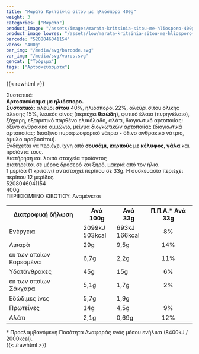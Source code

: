 ```yaml
---
title: "Μαράτα Κριτσίνια σίτου με ηλιόσπορο 400g"
weight: 3
categories: ["Μαράτα"]
product_image: "/assets/images/marata-kritsinia-sitou-me-hliosporo-400g.jpg"
product_image_lowres: "/assets/low/marata-kritsinia-sitou-me-hliosporo-400g.jpg"
barcode: "5208046041154"
varos: "400g"
bar_img: "/media/svg/barcode.svg"
var_img: "/media/svg/varos.svg"
gencat: ["Τρόφιμα"]
tags: ["Αρτοσκευάσματα"]
---
```

{{< rawhtml >}}

<div class="sload303"><div class="product"><div id="sistatika">Συστατικά:</div><div class="alltext"><strong>Αρτοσκεύασµα µε ηλιόσπορο.</strong><br><strong>Συστατικά:</strong> αλεύρι <strong>σίτου</strong> 40%, ηλιόσποροι 22%, αλεύρι σίτου ολικής άλεσης 15%, λευκός οίνος (περιέχει <strong>θειώδη</strong>), φυτικό έλαιο (πυρηνέλαιο), ζάχαρη, εξαιρετικό παρθένο ελαιόλαδο, αλάτι, διογκωτικό αρτοποιίας: όξινο ανθρακικό αµµώνιο, µείγµα διογκωτικών αρτοποιίας (διογκωτικά αρτοποιίας: δισόξινο πυροφωσφορικό νάτριο - όξινο ανθρακικό νάτριο, άµυλο αραβοσίτου).<br>Ενδέχεται να περιέχει ίχνη από <strong>σουσάµι, καρπούς µε κέλυφος, γάλα</strong> και προϊόντα τους.</div><div id="loipa">Διατήρηση και λοιπά στοιχεία προϊόντος</div><div class="alltext">Διατηρείται σε µέρος δροσερό και ξηρό, µακριά από τον ήλιο.<br>1 µερίδα (1 κριτσίνι) αντιστοιχεί περίπου σε 33g. H συσκευασία περιέχει περίπου 12 µερίδες.</div><div id="barcode"><div id="barimage1"></div><span id="bartext">5208046041154</span></div><div id="varos"><div id="varosimage1"></div><span id="varostext">400g</span></div><div id="kivotio">ΠΕΡΙΕΧΟΜΕΝΟ ΚΙΒΩΤΙΟΥ: Αναμένεται</div><div><div class="tabout"><table id="diatable"><tbody><tr><th>Διατροφική δήλωση</th><th>Ανά 100g</th><th>Ανά 33g</th><th>Π.Π.Α.* Ανά 33g</th></tr><tr><td class="texr2">Ενέργεια</td><td class="texr">2099kJ<br>503kcal</td><td class="texr">693kJ<br>166kcal</td><td class="texr" style="text-align:center">8%</td></tr><tr><td class="texr2">Λιπαρά</td><td class="texr">29g</td><td class="texr">9,5g</td><td class="texr" style="text-align:center">14%</td></tr><tr><td class="gray">εκ των οποίων Κορεσμένα</td><td class="gray2">6,7g</td><td class="gray2">2,2g</td><td class="gray2" style="text-align:center">11%</td></tr><tr><td class="texr2">Yδατάνθρακες</td><td class="texr">45g</td><td class="texr">15g</td><td class="texr" style="text-align:center">6%</td></tr><tr><td class="gray">εκ των οποίων Σάκχαρα</td><td class="gray2">5,1g</td><td class="gray2">1,7g</td><td class="gray2" style="text-align:center">2%</td></tr><tr><td class="texr2">Εδώδιµες ίνες</td><td class="texr">5,7g</td><td class="texr">1,9g</td><td class="texr" style="text-align:center">&nbsp;</td></tr><tr><td class="texr2">Πρωτεΐνες</td><td class="texr">14g</td><td class="texr">4,5g</td><td class="texr" style="text-align:center">9%</td></tr><tr><td class="texr2">Αλάτι</td><td class="texr">2,1g</td><td class="texr">0,69g</td><td class="texr" style="text-align:center">12%</td></tr></tbody></table></div></div><div class="alltext">* Προσλαμβανόμενη Ποσότητα Αναφοράς ενός μέσου ενήλικα (8400kJ / 2000kcal).</div><div class="pimg"></div></div></div>
{{< /rawhtml >}}



